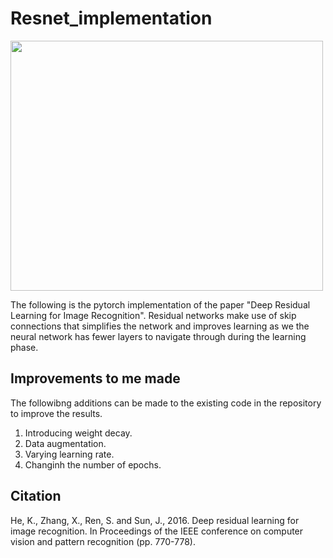# Resnet_implementation
<img src = "https://user-images.githubusercontent.com/74795452/195702800-e1571c64-8f93-4b6c-a6c1-6e4a600cf663.png" width="500" height="400">

The following is the pytorch implementation of the paper "Deep Residual Learning for Image Recognition". Residual networks make use of skip connections that simplifies the network and improves learning as we the neural network has fewer layers to navigate through during the learning phase.

## Improvements to me made
The followibng additions can be made to the existing code in the repository to improve the results.
1. Introducing weight decay.
2. Data augmentation.
3. Varying learning rate.
4. Changinh the number of epochs.

## Citation
He, K., Zhang, X., Ren, S. and Sun, J., 2016. Deep residual learning for image recognition. In Proceedings of the IEEE conference on computer vision and pattern recognition (pp. 770-778).
